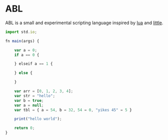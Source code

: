 # ABL

ABL is a small and experimental scripting language inspired by [lua](https://www.lua.org/) and [little](https://github.com/Beariish/little).



```js
import std.io;

fn main(args) {

	var a = 0;
	if a == 0 {

	} elseif a == 1 {

	} else {

	}

	var arr = [0, 1, 2, 3, 4];
	var str = "hello";
	var b = true;
	var a = null;
	var tbl = { a = 54, b = 32, 54 = 0, "yikes 45" = 5 }

	print("hello world");

	return 0;
}
```
